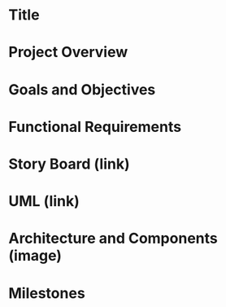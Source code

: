 # Title 

# Project Overview 

# Goals and Objectives 

# Functional Requirements 

# Story Board (link)

# UML (link)

# Architecture and Components (image)

# Milestones

